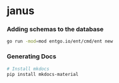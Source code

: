 # janus


### Adding schemas to the database

```bash
go run -mod=mod entgo.io/ent/cmd/ent new
```


### Generating Docs

```bash
# Install mkdocs
pip install mkdocs-material
```